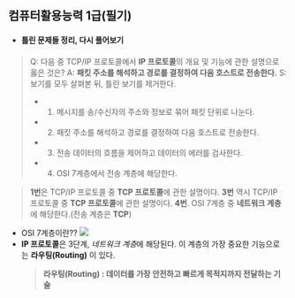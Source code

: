 ## 컴퓨터활용능력 1급(필기)

- #### 틀린 문제들 정리, 다시 풀어보기

> Q: 다음 중 TCP/IP 프로토콜에서 **IP 프로토콜**의 개요 및 기능에 관한 설명으로 옳은 것은?
> A: **패킷 주소를 해석하고 경로를 결정하여 다음 호스트로 전송한다.**
> S: 보기를 모두 살펴본 뒤, 틀린 보기를 제거한다.
>
> - 1. 메시지를 송/수신자의 주소와 정보로 묶어 패킷 단위로 나눈다.
> - 2. 패킷 주소를 해석하고 경로를 결정하여 다음 호스트로 전송한다.
> - 3. 전송 데이터의 흐름을 제어하고 데이터의 에러를 검사한다.
> - 4. OSI 7계층에서 전송 계층에 해당한다.

> **1번**은 TCP/IP 프로토콜 중 **TCP 프로토콜**에 관한 설명이다.
> **3번** 역시 TCP/IP 프로토콜 중 **TCP 프로토콜**에 관한 설명이다.
> **4번**. OSI 7계층 중 **네트워크 계층** 에 해당한다.(전송 계층은 **TCP**)

- OSI 7계층이란??
  ![](https://t1.daumcdn.net/cfile/tistory/995EFF355B74179035)
- **IP 프로토콜**은 3단계, *네트워크 계층*에 해당된다. 이 계층의 가장 중요한 기능으로는 **라우팅(Routing)** 이 있다.
  > **라우팅(Routing) : 데이터를 가장 안전하고 빠르게 목적지까지 전달하는 기술**
